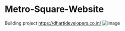 # Metro-Square-Website
Building project
https://dhartidevelopers.co.in/
![image](https://github.com/user-attachments/assets/6feead94-b896-46cd-af77-0fda732e2b4a)
